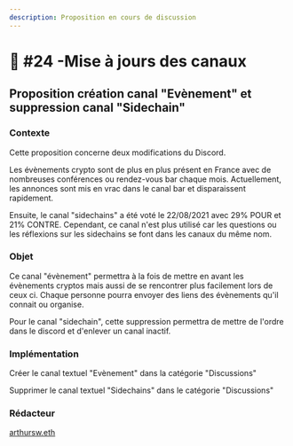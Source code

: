 ```yaml
---
description: Proposition en cours de discussion
---
```


# 💬 #24 -Mise à jours des canaux

## Proposition création canal "Evènement" et **suppression canal "Sidechain"**

### Contexte

Cette proposition concerne deux modifications du Discord.

Les évènements crypto sont de plus en plus présent en France avec de nombreuses conférences ou rendez-vous bar chaque mois. Actuellement, les annonces sont mis en vrac dans le canal bar et disparaissent rapidement.

Ensuite, le canal "sidechains" a été voté le 22/08/2021 avec 29% POUR et 21% CONTRE. Cependant, ce canal n'est plus utilisé car les questions ou les réflexions sur les sidechains se font dans les canaux du même nom.

### Objet&#x20;

Ce canal "évènement" permettra à la fois de mettre en avant les évènements cryptos mais aussi de se rencontrer plus facilement lors de ceux ci. Chaque personne pourra envoyer des liens des évènements qu'il connait ou organise.

Pour le canal "sidechain", cette suppression permettra de mettre de l'ordre dans le discord et d'enlever un canal inactif.

### **Implémentation**&#x20;

Créer le canal textuel "Evènement" dans la catégorie "Discussions"

Supprimer le canal textuel "Sidechains" dans le catégorie "Discussions"

### Rédacteur

[arthursw.eth](https://app.gitbook.com/u/4V5TkoVBm1Ntv20z5ZnBQa9jHYK2 "mention")
